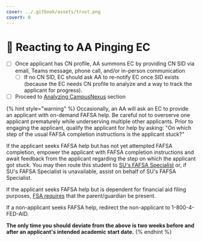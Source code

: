 ```yaml
---
cover: ../.gitbook/assets/trust.png
coverY: 0
---
```


# 👀 Reacting to AA Pinging EC

* [ ] Once applicant has CN profile, AA summons EC by providing CN SID via email, Teams message, phone call, and/or in-person communication
  * [ ] If no CN SID, EC should ask AA to re-notify EC once SID exists (because the EC needs CN profile to analyze and a way to track the applicant for progress).
* [ ] Proceed to [Analyzing CampusNexus](analyzing-campusnexus.md) section

{% hint style="warning" %}
Occasionally, an AA will ask an EC to provide an applicant with on-demand FAFSA help. Be careful not to overserve one applicant prematurely while underserving multiple other applicants. Prior to engaging the applicant, qualify the applicant for help by asking: "On which step of the usual FAFSA completion instructions is the applicant stuck?"



If the applicant seeks FAFSA help but has not yet attempted FAFSA completion, empower the applicant with FAFSA completion instructions and await feedback from the applicant regarding the step on which the applicant got stuck. You may then route this student to [SU's FAFSA Specialist](../meet-the-team/bobbie-white.md) or, if SU's FAFSA Specialist is unavailable, assist on behalf of SU's FAFSA Specialist.



If the applicant seeks FAFSA help but is dependent for financial aid filing purposes, [FSA requires](https://studentaid.gov/help/share-fsa-id) that the parent/guardian be present.



If a non-applicant seeks FAFSA help, redirect the non-applicant to 1-800-4-FED-AID.



**The only time you should deviate from the above is two weeks before and after an applicant's intended academic start date.**
{% endhint %}
